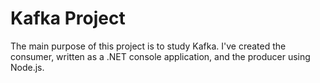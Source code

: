 # Kafka Project

The main purpose of this project is to study Kafka. I've created the consumer, written as a .NET console application, and the producer using Node.js.
